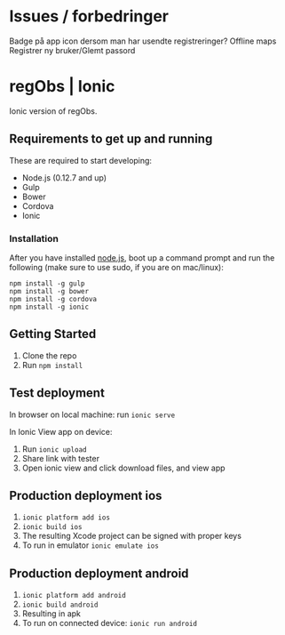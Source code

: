 # Issues / forbedringer
Badge på app icon dersom man har usendte registreringer?
Offline maps
Registrer ny bruker/Glemt passord

# regObs | Ionic
Ionic version of regObs.

## Requirements to get up and running
These are required to start developing:

* Node.js (0.12.7 and up)
* Gulp
* Bower
* Cordova
* Ionic

### Installation
After you have installed [node.js](https://nodejs.org/en/), boot up a command prompt and run the following (make sure to use sudo, if you are on mac/linux):

    npm install -g gulp
    npm install -g bower
    npm install -g cordova
    npm install -g ionic

## Getting Started
1. Clone the repo
2. Run `npm install`

## Test deployment
In browser on local machine:
run `ionic serve`

In Ionic View app on device:
1. Run `ionic upload`
2. Share link with tester
3. Open ionic view and click download files, and view app

## Production deployment ios
1. `ionic platform add ios`
2. `ionic build ios`
3. The resulting Xcode project can be signed with proper keys
4. To run in emulator `ionic emulate ios`

## Production deployment android
1. `ionic platform add android`
2. `ionic build android`
3. Resulting in apk
4. To run on connected device: `ionic run android`
